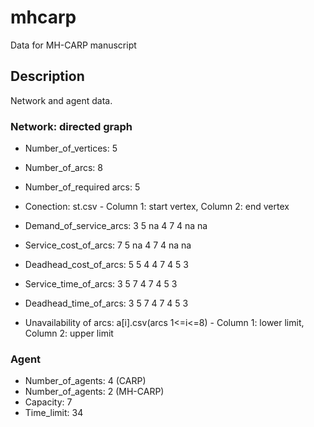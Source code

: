 # mhcarp
Data for MH-CARP manuscript

## Description 
Network and agent data. 

### Network: directed graph  
* Number_of_vertices: 5 
* Number_of_arcs: 8 
* Number_of_required arcs: 5 
* Conection: st.csv - Column 1: start vertex, Column 2: end vertex 

* Demand_of_service_arcs: 3 5 na 4 7 4 na na
* Service_cost_of_arcs: 7 5 na 4 7 4 na na
* Deadhead_cost_of_arcs: 5 5 4 4 7 4 5 3 
* Service_time_of_arcs: 3 5 7 4 7 4 5 3 
* Deadhead_time_of_arcs: 3 5 7 4 7 4 5 3 

* Unavailability of arcs: a[i].csv(arcs 1<=i<=8) - Column 1: lower limit, Column 2: upper limit 

### Agent 
* Number_of_agents: 4 (CARP) 
* Number_of_agents: 2 (MH-CARP) 
* Capacity: 7 
* Time_limit: 34 
